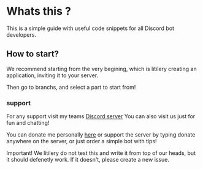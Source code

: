 # Whats this ?
This is a simple guide with useful code snippets for all Discord bot developers.

## How to start? 
We recommend starting from the very begining, which is litilery creating an application, inviting it to your server.

Then go to branchs, and select a part to start from!

### support
For any support visit my teams [Discord server](https://discord.gg/UTy6nPpjPt)
You can also visit us just for fun and chatting!

You can donate me personally [here](https://patreon.com/SmugTheKiler) or support the server by typing donate anywhere on the server,
or just order a simple bot with tips!

Important!
We litilery do not test this and write it from top of our heads, but it should defenetly work. 
If it doesn't, please create a new issue.
